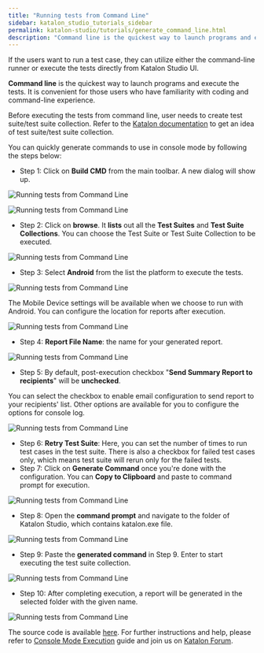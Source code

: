 ```yaml
---
title: "Running tests from Command Line"
sidebar: katalon_studio_tutorials_sidebar
permalink: katalon-studio/tutorials/generate_command_line.html
description: "Command line is the quickest way to launch programs and execute the tests. This tutorial will help you generate commands to use in console mode."
---
```

If the users want to run a test case, they can utilize either the command-line runner or execute the tests directly from Katalon Studio UI.

**Command line** is the quickest way to launch programs and execute the tests. It is convenient for those users who have familiarity with coding and command-line experience.

Before executing the tests from command line, user needs to create test suite/test suite collection. Refer to the [Katalon documentation](https://docs.katalon.com/x/A4Ew) to get an idea of test suite/test suite collection.

You can quickly generate commands to use in console mode by following the steps below:

*   Step 1: Click on **Build CMD** from the main toolbar. A new dialog will show up.

![Running tests from Command Line](../../images/katalon-studio/tutorials/generate_command_line/Running-tests-from-Command-Line-Build-CMD.png)

![Running tests from Command Line](../../images/katalon-studio/tutorials/generate_command_line/Running-tests-from-Command-Line-Build-CMD-2.png)

*   Step 2: Click on **browse**. It **lists** out all the **Test Suites** and **Test Suite Collections**. You can choose the Test Suite or Test Suite Collection to be executed.

![Running tests from Command Line](../../images/katalon-studio/tutorials/generate_command_line/Running-tests-from-Command-Line-Test-suite.png)

*   Step 3: Select **Android** from the list the platform to execute the tests.

![Running tests from Command Line](../../images/katalon-studio/tutorials/generate_command_line/Running-tests-from-Command-Line-3.png)

The Mobile Device settings will be available when we choose to run with Android. You can configure the location for reports after execution.

![Running tests from Command Line](../../images/katalon-studio/tutorials/generate_command_line/Running-tests-from-Command-Line-Mobile-device-setting.png)

*   Step 4: **Report File Name**: the name for your generated report.

![Running tests from Command Line](../../images/katalon-studio/tutorials/generate_command_line/Running-tests-from-Command-Line-4.png)

*   Step 5: By default, post-execution checkbox "**Send Summary Report to recipients**" will be **unchecked**.

You can select the checkbox to enable email configuration to send report to your recipients' list. Other options are available for you to configure the options for console log.

![Running tests from Command Line](../../images/katalon-studio/tutorials/generate_command_line/Running-tests-from-Command-Line-5.png)

*   Step 6: **Retry Test Suite**: Here, you can set the number of times to run test cases in the test suite. There is also a checkbox for failed test cases only, which means test suite will rerun only for the failed tests.
*   Step 7: Click on **Generate Command** once you're done with the configuration. You can **Copy to Clipboard** and paste to command prompt for execution.

![Running tests from Command Line](../../images/katalon-studio/tutorials/generate_command_line/Running-tests-from-Command-Line-6.png)

*   Step 8: Open the **command prompt** and navigate to the folder of Katalon Studio, which contains katalon.exe file.

![Running tests from Command Line](../../images/katalon-studio/tutorials/generate_command_line/Running-tests-from-Command-Line-8.png)

*   Step 9: Paste the **generated command** in Step 9. Enter to start executing the test suite collection.

![Running tests from Command Line](../../images/katalon-studio/tutorials/generate_command_line/Running-tests-from-Command-Line-9.png)

*   Step 10: After completing execution, a report will be generated in the selected folder with the given name.

![Running tests from Command Line](../../images/katalon-studio/tutorials/generate_command_line/Running-tests-from-Command-Line-10.png)

The source code is available [here](https://github.com/katalon-studio/katalon-mobile-automation). For further instructions and help, please refer to [Console Mode Execution](https://docs.katalon.com/display/KD/Console+Mode+Execution) guide and join us on [Katalon Forum](http://forum.katalon.com/).